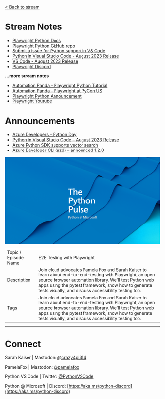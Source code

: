 [< Back to stream](https://aka.ms/python-pulse-live)

# Stream Notes
- [Playwright Python Docs](https://playwright.dev/python/docs/intro)
- [Playwright Python GitHub repo](https://github.com/microsoft/playwright-python)
- [Submit a issue for Python support in VS Code](https://aka.ms/pvsc-bug)
- [Python in Visual Studio Code - August 2023 Release](https://devblogs.microsoft.com/python/python-in-visual-studio-code-august-2023-release/)
- [VS Code - August 2023 Release](https://code.visualstudio.com/updates/v1_71)
- [Playwright Discord](https://discord.com/invite/playwright-807756831384403968)

**...more stream notes**
- [Automation Panda - Playwright Python Tutorial](https://github.com/AutomationPanda/playwright-python-tutorial)
- [Automation Panda - Playwright at PyCon US ](https://www.youtube.com/watch?v=5Wykd5OWSDQ)
- [Playwright Python Announcement](https://devblogs.microsoft.com/python/announcing-playwright-for-python-reliable-end-to-end-testing-for-the-web/)
- [Playwright Youtube](https://www.youtube.com/@Playwrightdev)

# Announcements

- [Azure Developers - Python Day](https://learn.microsoft.com/events/learn-events/azuredevelopers-pythonday/)
- [Python in Visual Studio Code – August 2023 Release](https://devblogs.microsoft.com/python/python-in-visual-studio-code-august-2023-release/)
- [Azure Python SDK supports vector search](https://techcommunity.microsoft.com/t5/azure-ai-services-blog/announcing-vector-search-in-azure-cognitive-search-public/ba-p/3872868)
- [Azure Developer CLI (azd) – announced 1.2.0](https://devblogs.microsoft.com/azure-sdk/azure-developer-cli-azd-august-2023-release/)

![The Python Pulse Getting the Most out of Python with VS Code and Azure](python_pulse_008_github_extensions_banner.png)

| | |
|----|----|
| Topic / Episode Name | E2E Testing with Playwright |
| Description |Join cloud advocates Pamela Fox and Sarah Kaiser to learn about end-to-end-testing with Playwright, an open source browser automation library. We'll test Python web apps using the pytest framework, show how to generate tests visually, and discuss accessibility testing too.|
| Tags | Join cloud advocates Pamela Fox and Sarah Kaiser to learn about end-to-end-testing with Playwright, an open source browser automation library. We'll test Python web apps using the pytest framework, show how to generate tests visually, and discuss accessibility testing too. |

---
# Connect

Sarah Kaiser | Mastodon: [@crazy4pi314](https://mathstodon.xyz/@crazy4pi314)

PamelaFox | Mastodon: [@pamelafox](https://fosstodon.org/@pamelafox)

Python VS Code | Twitter: [@PythonVSCode](https://twitter.com/PythonVSCode)

Python @ Microsoft | Discord: [https://aka.ms/python-discord](https://aka.ms/python-discord)
